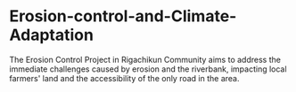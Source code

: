 # Erosion-control-and-Climate-Adaptation
The Erosion Control Project in Rigachikun Community aims to address the immediate challenges caused by erosion and the riverbank, impacting local farmers' land and the accessibility of the only road in the area.
